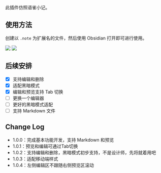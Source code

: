 此插件仿照语雀小记。

## 使用方法

创建以 `.note` 为扩展名的文件，然后使用 Obsidian 打开即可进行使用。

![](https://cdn.staticaly.com/gh/LastKnightCoder/ImgHosting3@master/image.2za62cbypz00.png)
![](https://cdn.staticaly.com/gh/LastKnightCoder/ImgHosting3@master/image.5ehhv8b837g0.png)

## 后续安排

- [x] 支持编辑和删除
- [x] 适配黑暗模式
- [x] 编辑和预览支持 Tab 切换
- [ ] 更换一个编辑器
- [ ] 更好的黑暗模式适配
- [ ] 支持 Markdown 文件

## Change Log

- 1.0.0：完成基本功能开发，支持 Markdown 和预览
- 1.0.1：预览和编辑可通过Tab切换
- 1.0.2：支持编辑和删除，黑暗模式初步支持，不是设计师，先将就着用吧
- 1.0.3：适配移动端样式
- 1.0.4：左侧编辑区不跟随右侧预览区滚动